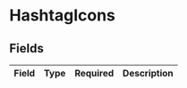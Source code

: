 # HashtagIcons


## Fields

| Field       | Type        | Required    | Description |
| ----------- | ----------- | ----------- | ----------- |